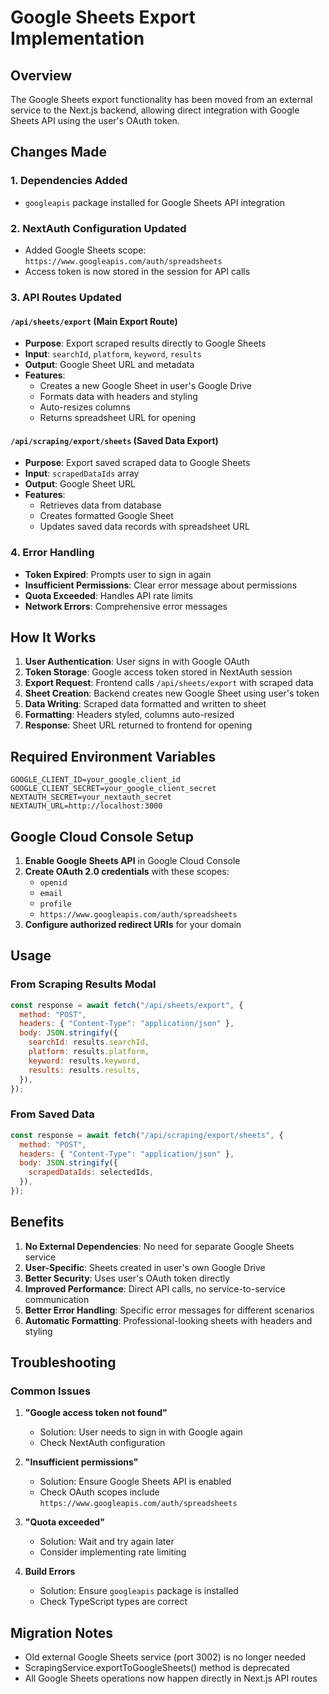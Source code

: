 # Google Sheets Export Implementation

## Overview

The Google Sheets export functionality has been moved from an external service to the Next.js backend, allowing direct integration with Google Sheets API using the user's OAuth token.

## Changes Made

### 1. Dependencies Added
- `googleapis` package installed for Google Sheets API integration

### 2. NextAuth Configuration Updated
- Added Google Sheets scope: `https://www.googleapis.com/auth/spreadsheets`
- Access token is now stored in the session for API calls

### 3. API Routes Updated

#### `/api/sheets/export` (Main Export Route)
- **Purpose**: Export scraped results directly to Google Sheets
- **Input**: `searchId`, `platform`, `keyword`, `results`
- **Output**: Google Sheet URL and metadata
- **Features**:
  - Creates a new Google Sheet in user's Google Drive
  - Formats data with headers and styling
  - Auto-resizes columns
  - Returns spreadsheet URL for opening

#### `/api/scraping/export/sheets` (Saved Data Export)
- **Purpose**: Export saved scraped data to Google Sheets
- **Input**: `scrapedDataIds` array
- **Output**: Google Sheet URL
- **Features**:
  - Retrieves data from database
  - Creates formatted Google Sheet
  - Updates saved data records with spreadsheet URL

### 4. Error Handling
- **Token Expired**: Prompts user to sign in again
- **Insufficient Permissions**: Clear error message about permissions
- **Quota Exceeded**: Handles API rate limits
- **Network Errors**: Comprehensive error messages

## How It Works

1. **User Authentication**: User signs in with Google OAuth
2. **Token Storage**: Google access token stored in NextAuth session
3. **Export Request**: Frontend calls `/api/sheets/export` with scraped data
4. **Sheet Creation**: Backend creates new Google Sheet using user's token
5. **Data Writing**: Scraped data formatted and written to sheet
6. **Formatting**: Headers styled, columns auto-resized
7. **Response**: Sheet URL returned to frontend for opening

## Required Environment Variables

```env
GOOGLE_CLIENT_ID=your_google_client_id
GOOGLE_CLIENT_SECRET=your_google_client_secret
NEXTAUTH_SECRET=your_nextauth_secret
NEXTAUTH_URL=http://localhost:3000
```

## Google Cloud Console Setup

1. **Enable Google Sheets API** in Google Cloud Console
2. **Create OAuth 2.0 credentials** with these scopes:
   - `openid`
   - `email`
   - `profile`
   - `https://www.googleapis.com/auth/spreadsheets`
3. **Configure authorized redirect URIs** for your domain

## Usage

### From Scraping Results Modal
```javascript
const response = await fetch("/api/sheets/export", {
  method: "POST",
  headers: { "Content-Type": "application/json" },
  body: JSON.stringify({
    searchId: results.searchId,
    platform: results.platform,
    keyword: results.keyword,
    results: results.results,
  }),
});
```

### From Saved Data
```javascript
const response = await fetch("/api/scraping/export/sheets", {
  method: "POST",
  headers: { "Content-Type": "application/json" },
  body: JSON.stringify({
    scrapedDataIds: selectedIds,
  }),
});
```

## Benefits

1. **No External Dependencies**: No need for separate Google Sheets service
2. **User-Specific**: Sheets created in user's own Google Drive
3. **Better Security**: Uses user's OAuth token directly
4. **Improved Performance**: Direct API calls, no service-to-service communication
5. **Better Error Handling**: Specific error messages for different scenarios
6. **Automatic Formatting**: Professional-looking sheets with headers and styling

## Troubleshooting

### Common Issues

1. **"Google access token not found"**
   - Solution: User needs to sign in with Google again
   - Check NextAuth configuration

2. **"Insufficient permissions"**
   - Solution: Ensure Google Sheets API is enabled
   - Check OAuth scopes include `https://www.googleapis.com/auth/spreadsheets`

3. **"Quota exceeded"**
   - Solution: Wait and try again later
   - Consider implementing rate limiting

4. **Build Errors**
   - Solution: Ensure `googleapis` package is installed
   - Check TypeScript types are correct

## Migration Notes

- Old external Google Sheets service (port 3002) is no longer needed
- ScrapingService.exportToGoogleSheets() method is deprecated
- All Google Sheets operations now happen directly in Next.js API routes 